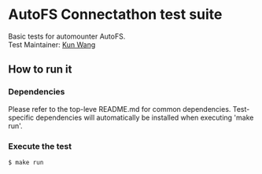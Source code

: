 # AutoFS Connectathon test suite
Basic tests for automounter AutoFS. \
Test Maintainer: [Kun Wang](mailto:kunwan@redhat.com) 

## How to run it

### Dependencies
Please refer to the top-leve README.md for common dependencies. Test-specific dependencies will automatically be installed when executing 'make run'.

### Execute the test
```bash
$ make run
```
